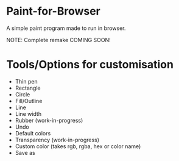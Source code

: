 # Paint-for-Browser
A simple paint program made to run in browser.

NOTE: Complete remake COMING SOON!

# Tools/Options for customisation
- Thin pen
- Rectangle
- Circle
- Fill/Outline
- Line
- Line width
- Rubber (work-in-progress)
- Undo
- Default colors
- Transparency (work-in-progress)
- Custom color (takes rgb, rgba, hex or color name)
- Save as
